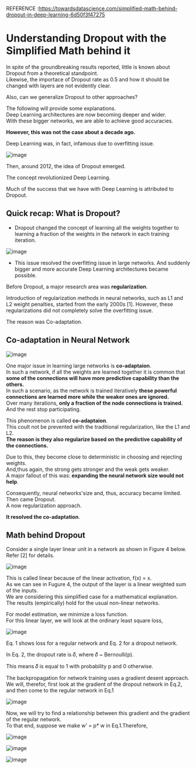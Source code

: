 REFERENCE :https://towardsdatascience.com/simplified-math-behind-dropout-in-deep-learning-6d50f3f47275

# Understanding Dropout with the Simplified Math behind it

In spite of the groundbreaking results reported, little is known about Dropout from a theoretical standpoint.<br>
Likewise, the importace of Dropout rate as 0.5 and how it should be changed with layers are not evidently clear.<br>

Also, can we generalize Dropout to other approaches?

The following will provide some explanations.<br>
Deep Learning architectures are now becoming deeper and wider.<br>
With these bigger networks, we are able to achieve good accuracies.<br>

**However, this was not the case about a decade ago.**

Deep Learning was, in fact, infamous due to overfitting issue.

![image](https://user-images.githubusercontent.com/67318280/135192547-5b380f24-2855-4205-a9a1-09d0e9dd8814.png)

Then, around 2012, the idea of Dropout emerged.

The concept revolutionized Deep Learning.

Much of the success that we have with Deep Learning is attributed to Dropout.

## Quick recap: What is Dropout?

- Dropout changed the concept of learning all the weights together to learning a fraction of the weights in the network in each training iteration.

![image](https://user-images.githubusercontent.com/67318280/135192663-a475d794-3b67-4783-95d5-5a91251c7939.png)

- This issue resolved the overfitting issue in large networks. And suddenly bigger and more accurate Deep Learning architectures became possible.


Before Dropout, a major research area was **regularization**.

Introduction of regularization methods in neural networks, such as L1 and L2 weight penalties, started from the early 2000s [1]. However, these regularizations did not completely solve the overfitting issue.

The reason was Co-adaptation.

## Co-adaptation in Neural Network

![image](https://user-images.githubusercontent.com/67318280/135192935-3cd77225-1dfc-40e3-877c-46982dcbc085.png)

One major issue in learning large networks is **co-adaptaion**.<br>
In such a network, if all the weights are learned together it is common that **some of the connections will have more predictive capability than the others.**<br>
In such a scenario, as the network is trained iteratively **these powerful connections are learned more while the weaker ones are ignored.**<br>
Over many iterations, **only a fraction of the node connections is trained.**<br>
And the rest stop participating.<br>

This phenomenon is called **co-adaptaion**. <br>
This coult not be prevented with the traditional regularization, like the L1 and L2.<br>
**The reason is they also regularize based on the predictive capability of the connections.**<br>

Due to this, they become close to deterministic in choosing and rejecting weights.<br>
And,thus again, the strong gets stronger and the weak gets weaker.<br>
A major fallout of this was: **expanding the neural network size would not help**.<br>

Consequently, neural networks'size and, thus, accuracy became limited.<br>
Then came Dropout.<br>
A now regularization approach.<br>

**It resolved the co-adaptation**.

## Math behind Dropout

Consider a single layer linear unit in a network as shown in Figure 4 below.
Refer [2] for details.

![image](https://user-images.githubusercontent.com/67318280/135193535-fdbe9fde-1efa-4247-8173-8460d8402b5e.png)

This is called linear because of the linear activation, f(x) = x.<br>
As we can see in Fugure 4, the output of the layer is a linear weighted sum of the inputs.<br>
We are considering this simplified case for a mathematical explanation.<br>
The results (empirically) hold for the usual non-linear networks.<br>

For model estimation, we minimize a loss function.<br>
For this linear layer, we will look at the ordinary least square loss,<br>

![image](https://user-images.githubusercontent.com/67318280/135193719-80bf9684-3e2e-4544-a88d-23827ecf7679.png)

Eq. 1 shows loss for a regular network and Eq. 2 for a dropout network.

In Eq. 2, the dropout rate is 𝛿, where 𝛿 ~ Bernoulli(p).

This means 𝛿 is equal to 1 with probability p and 0 otherwise.

The backpropagation for network training uses a gradient desent approach.<br>
We will, therefor, first look at the gradient of the dropout network in Eq.2, and then come to the regular network in Eq.1

![image](https://user-images.githubusercontent.com/67318280/135194130-1280ced4-9d32-48ac-bfff-30c4e4f009e3.png)

Now, we will try to find a relationship between this gradient and the gradient of the regular network.<br>
To that end, suppose we make w’ = p* w in Eq.1.Therefore,

![image](https://user-images.githubusercontent.com/67318280/135196022-9283e817-9cbf-4203-a391-cbb80073cab6.png)

![image](https://user-images.githubusercontent.com/67318280/135196033-d99df3fd-b296-46a0-bfd6-cd69101321da.png)

![image](https://user-images.githubusercontent.com/67318280/135196038-90d95067-c69b-497e-bf67-3f93dd3412ce.png)

